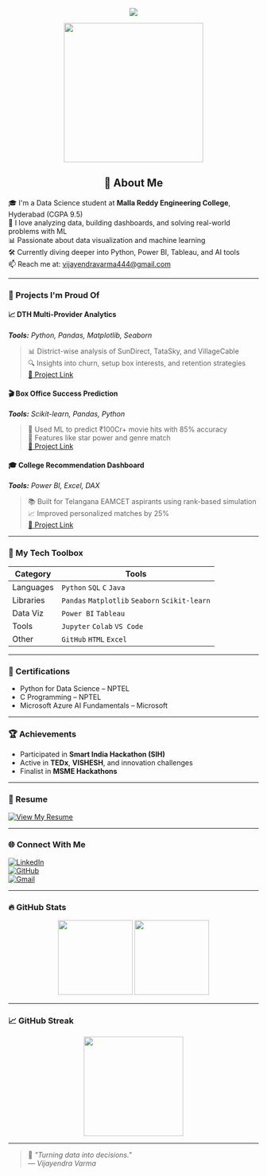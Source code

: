 <!-- Header Banner -->
<p align="center">
  <img src="https://readme-typing-svg.herokuapp.com/?lines=Hi,+I'm+Samudrala+Vijayendra+Varma;Data+Science+Student+%7C+Developer;Passionate+about+Data+%26+Visualization&center=true&width=500&height=45">
</p>

<p align="center">
  <img src="https://media.giphy.com/media/qgQUggAC3Pfv687qPC/giphy.gif" width="280" />
</p>

<h2 align="center">🚀 About Me</h2>

🎓 I'm a Data Science student at **Malla Reddy Engineering College**, Hyderabad (CGPA 9.5)  
🧠 I love analyzing data, building dashboards, and solving real-world problems with ML  
📊 Passionate about data visualization and machine learning  
🛠️ Currently diving deeper into Python, Power BI, Tableau, and AI tools  
📫 Reach me at: [vijayendravarma444@gmail.com](mailto:vijayendravarma444@gmail.com)

---

### 🧠 Projects I'm Proud Of

#### 📈 DTH Multi-Provider Analytics  
_**Tools:** Python, Pandas, Matplotlib, Seaborn_  
> 📊 District-wise analysis of SunDirect, TataSky, and VillageCable  
> 🔍 Insights into churn, setup box interests, and retention strategies  
[🔗 Project Link](https://drive.google.com/file/d/1oErheUiD839TKRgILa06mHAc9O_haDrQ/view?usp=drive_link)

#### 🎬 Box Office Success Prediction  
_**Tools:** Scikit-learn, Pandas, Python_  
> 🎥 Used ML to predict ₹100Cr+ movie hits with 85% accuracy  
> 📌 Features like star power and genre match  
[🔗 Project Link](https://drive.google.com/file/d/1nz3ff5YyObOMHnNrT2U0myv7Jm2KGaaj/view?usp=drive_link)

#### 🎓 College Recommendation Dashboard  
_**Tools:** Power BI, Excel, DAX_  
> 📚 Built for Telangana EAMCET aspirants using rank-based simulation  
> 📈 Improved personalized matches by 25%  
[🔗 Project Link](https://drive.google.com/file/d/1oKMilF0TsQCrxZuenLATdeaunRxqP8Dt/view?usp=sharing)

---

### 🧰 My Tech Toolbox

| Category | Tools |
|---------|-------|
| Languages | `Python` `SQL` `C` `Java` |
| Libraries | `Pandas` `Matplotlib` `Seaborn` `Scikit-learn` |
| Data Viz | `Power BI` `Tableau` |
| Tools | `Jupyter` `Colab` `VS Code` |
| Other | `GitHub` `HTML` `Excel` |

---

### 📜 Certifications

- Python for Data Science – NPTEL  
- C Programming – NPTEL  
- Microsoft Azure AI Fundamentals – Microsoft  

---

### 🏆 Achievements

- Participated in **Smart India Hackathon (SIH)**  
- Active in **TEDx**, **VISHESH**, and innovation challenges  
- Finalist in **MSME Hackathons**

---

### 📄 Resume

[![View My Resume](https://img.shields.io/badge/Resume-GoogleDrive-blue?logo=googledrive&style=for-the-badge)](https://drive.google.com/file/d/1NIJuYK4CDjyCqK6J8Ofq3AvDwbYgEiYa/view?usp=sharing)

---

### 🌐 Connect With Me

[![LinkedIn](https://img.shields.io/badge/-LinkedIn-0077B5?style=for-the-badge&logo=linkedin)](https://www.linkedin.com/in/vijayendra-varma-samudrala-13b4a828a/)  
[![GitHub](https://img.shields.io/badge/-GitHub-000?style=for-the-badge&logo=github)](https://github.com/vijayendravarma111)  
[![Gmail](https://img.shields.io/badge/-Gmail-EA4335?style=for-the-badge&logo=gmail)](mailto:vijayendravarma444@gmail.com)

---

### 🔥 GitHub Stats

<p align="center">
  <img src="https://github-readme-stats.vercel.app/api?username=vijayendravarma111&show_icons=true&theme=github_dark&hide=prs&count_private=true" height="150"/>
  <img src="https://github-readme-stats.vercel.app/api/top-langs/?username=vijayendravarma111&layout=compact&theme=github_dark" height="150"/>
</p>

---

### 📈 GitHub Streak

<p align="center">
  <img src="https://github-readme-streak-stats.herokuapp.com/?user=vijayendravarma111&theme=dark" height="200"/>
</p>

---

> 💬 _"Turning data into decisions."_  
> — *Vijayendra Varma*
